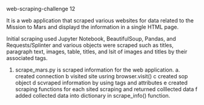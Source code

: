 web-scraping-challenge
12

It is a web application that scraped various websites for data related to the Mission to Mars and displayd the information in a single HTML page. 

Initial scraping used Jupyter Notebook, BeautifulSoup, Pandas, and Requests/Splinter and various objects were scraped such as titles, paragraph text, images, table, titles, and lsit of images and titles by their associated tags. 

1. scrape_mars.py is scraped information for the web application. 
      a. created connection
    b visited site usring browser.visit()
    c created sop object
    d scvraped information by using tags and attributes
    e created scraping functions for each sited scraping and returned colllected data
    f added collected data into dictionary in scrape_info() function. 
   

